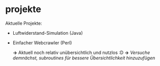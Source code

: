 # projekte

Aktuelle Projekte:

- Luftwiderstand-Simulation (Java)

- Einfacher Webcrawler (Perl)

  **->** Aktuell noch relativ unübersichtlich und nutzlos :D
  **->** *Versuche demnächst, subroutines für bessere Übersichtlichkeit hinzuzufügen*
